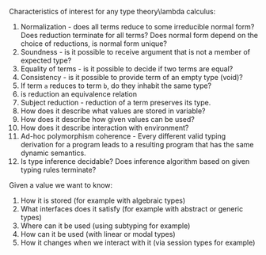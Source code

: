 Characteristics of interest for any type theory\lambda calculus:
1. Normalization - does all terms reduce to some irreducible normal form? Does reduction terminate for all terms? Does normal form depend on the choice of reductions, is normal form unique?
2. Soundness - is it possible to receive argument that is not a member of expected type?
3. Equality of terms - is it possible to decide if two terms are equal?
4. Consistency - is it possible to provide term of an empty type (void)?
5. If term `a` reduces to term `b`, do they inhabit the same type?
6. is reduction an equivalence relation
7. Subject reduction - reduction of a term preserves its type.
8. How does it describe what values are stored in variable?
9. How does it describe how given values can be used?
10. How does it describe interaction with environment?
11. Ad-hoc polymorphism coherence - Every different valid typing derivation for a program leads to a resulting program that has the same dynamic semantics.
12. Is type inference decidable? Does inference algorithm based on given typing rules terminate?

Given a value we want to know:
1. How it is stored (for example with algebraic types)
2. What interfaces does it satisfy (for example with abstract or generic types)
3. Where can it be used (using subtyping for example)
4. How can it be used (with linear or modal types)
5. How it changes when we interact with it (via session types for example)